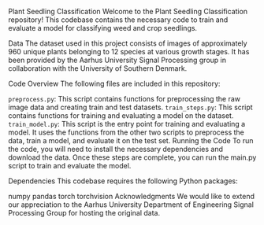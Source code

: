 Plant Seedling Classification
Welcome to the Plant Seedling Classification repository! This codebase contains the necessary code to train and evaluate a model for classifying weed and crop seedlings.

Data
The dataset used in this project consists of images of approximately 960 unique plants belonging to 12 species at various growth stages. It has been provided by the Aarhus University Signal Processing group in collaboration with the University of Southern Denmark.

Code Overview
The following files are included in this repository:

`preprocess.py`: This script contains functions for preprocessing the raw image data and creating train and test datasets.
`train_steps.py`: This script contains functions for training and evaluating a model on the dataset.
`train_model.py`: This script is the entry point for training and evaluating a model. It uses the functions from the other two scripts to preprocess the data, train a model, and evaluate it on the test set.
Running the Code
To run the code, you will need to install the necessary dependencies and download the data. Once these steps are complete, you can run the main.py script to train and evaluate the model.

Dependencies
This codebase requires the following Python packages:

numpy
pandas
torch
torchvision
Acknowledgments
We would like to extend our appreciation to the Aarhus University Department of Engineering Signal Processing Group for hosting the original data.
